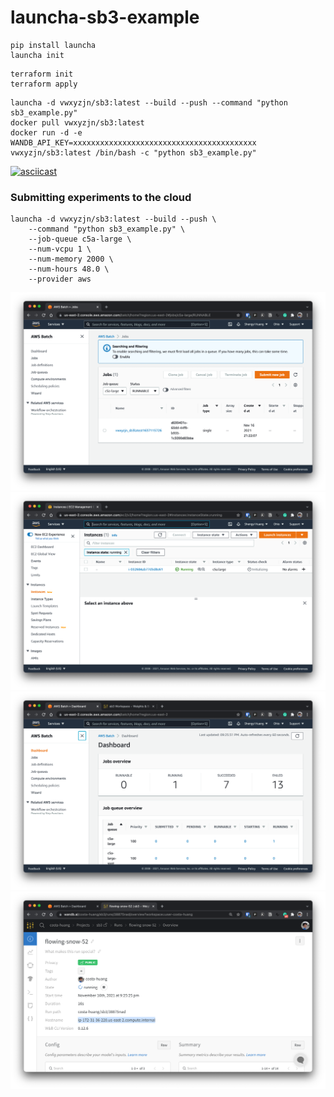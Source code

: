 # launcha-sb3-example

```
pip install launcha
launcha init
```

```
terraform init
terraform apply
```

```
launcha -d vwxyzjn/sb3:latest --build --push --command "python sb3_example.py"
docker pull vwxyzjn/sb3:latest
docker run -d -e WANDB_API_KEY=xxxxxxxxxxxxxxxxxxxxxxxxxxxxxxxxxxxxxxxxx vwxyzjn/sb3:latest /bin/bash -c "python sb3_example.py"
```
[![asciicast](https://asciinema.org/a/LAnbPd3Vv6qUJHoaKTGZUdp82.svg)](https://asciinema.org/a/LAnbPd3Vv6qUJHoaKTGZUdp82)

### Submitting experiments to the cloud

```
launcha -d vwxyzjn/sb3:latest --build --push \
    --command "python sb3_example.py" \
    --job-queue c5a-large \
    --num-vcpu 1 \
    --num-memory 2000 \
    --num-hours 48.0 \
    --provider aws
```

![1](imgs/1.png)
![1](imgs/2.png)
![1](imgs/3.png)
![1](imgs/4.png)
